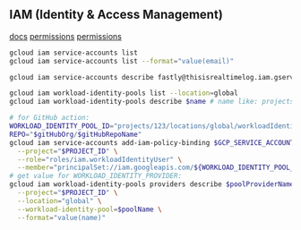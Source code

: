 IAM (Identity & Access Management)
-

[docs](https://cloud.google.com/iam/docs/)
[permissions](https://cloud.google.com/iam/docs/permissions-reference)
[permissions](https://cloud.google.com/iam/docs/understanding-roles)

````sh
gcloud iam service-accounts list
gcloud iam service-accounts list --format="value(email)"

gcloud iam service-accounts describe fastly@thisisrealtimelog.iam.gserviceaccount.com

gcloud iam workload-identity-pools list --location=global
gcloud iam workload-identity-pools describe $name # name like: projects/123/locations/global/workloadIdentityPools/$pool/providers/$provider

# for GitHub action:
WORKLOAD_IDENTITY_POOL_ID="projects/123/locations/global/workloadIdentityPools/$poolName"
REPO="$gitHubOrg/$gitHubRepoName"
gcloud iam service-accounts add-iam-policy-binding $GCP_SERVICE_ACCOUNT_EMAIL \
  --project="$PROJECT_ID" \
  --role="roles/iam.workloadIdentityUser" \
  --member="principalSet://iam.googleapis.com/${WORKLOAD_IDENTITY_POOL_ID}/attribute.repository/${REPO}"
# get value for WORKLOAD_IDENTITY_PROVIDER:
gcloud iam workload-identity-pools providers describe $poolProviderName \
  --project="$PROJECT_ID" \
  --location="global" \
  --workload-identity-pool=$poolName \
  --format="value(name)"

````
